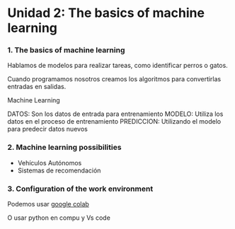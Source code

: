 # Unidad 2: The basics of machine learning

### 1. The basics of machine learning

Hablamos de modelos para realizar tareas, como identificar perros o gatos.

Cuando programamos nosotros creamos los algoritmos para convertirlas entradas en salidas.

Machine Learning

DATOS: Son los datos de entrada para entrenamiento
MODELO: Utiliza los datos en el proceso de entrenamiento
PREDICCION: Utilizando el modelo para predecir datos nuevos

### 2. Machine learning possibilities

- Vehículos Autónomos
- Sistemas de recomendación

### 3. Configuration of the work environment 

Podemos usar [google colab](https://colab.research.google.com/?utm_source=scs-index)

O usar python en compu y Vs code 



